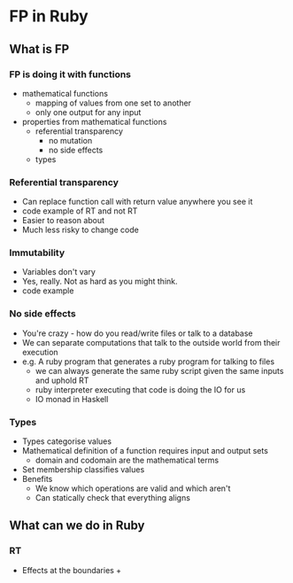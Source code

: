 # FP in Ruby

## What is FP

### FP is doing it with functions

 - mathematical functions
   + mapping of values from one set to another
   + only one output for any input
 - properties from mathematical functions
   + referential transparency
     - no mutation
     - no side effects
   + types
   
### Referential transparency

 - Can replace function call with return value anywhere you see it
 - code example of RT and not RT
 - Easier to reason about
 - Much less risky to change code
 
### Immutability

 - Variables don't vary
 - Yes, really. Not as hard as you might think.
 - code example 
 
### No side effects

 - You're crazy - how do you read/write files or talk to a database
 - We can separate computations that talk to the outside world from their execution
 - e.g. A ruby program that generates a ruby program for talking to files
   + we can always generate the same ruby script given the same inputs and uphold RT
   + ruby interpreter executing that code is doing the IO for us
   + IO monad in Haskell
 
### Types

 - Types categorise values
 - Mathematical definition of a function requires input and output sets
   + domain and codomain are the mathematical terms
 - Set membership classifies values
 - Benefits
   + We know which operations are valid and which aren't
   + Can statically check that everything aligns
   
## What can we do in Ruby

### RT

 - Effects at the boundaries
   + 
